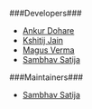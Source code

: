 ###Developers###

 - [Ankur Dohare](https://github.com/ankurdohare)
 - [Kshitij Jain](https://github.com/kshitj)
 - [Magus Verma](https://github.com/magusverma)
 - [Sambhav Satija](https://github.com/darkryder)

###Maintainers###

 - [Sambhav Satija](https://github.com/darkryder)
 